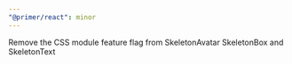 ```yaml
---
"@primer/react": minor
---
```


Remove the CSS module feature flag from SkeletonAvatar SkeletonBox and SkeletonText
